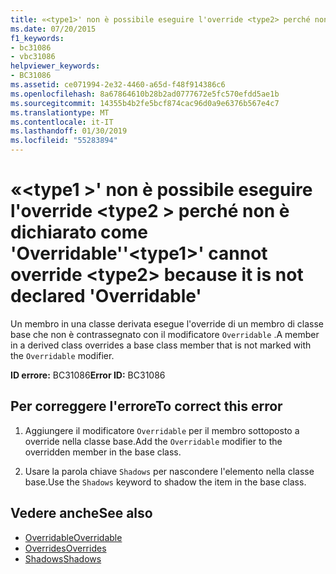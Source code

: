 ```yaml
---
title: «<type1>' non è possibile eseguire l'override <type2> perché non è dichiarato come 'Overridable'
ms.date: 07/20/2015
f1_keywords:
- bc31086
- vbc31086
helpviewer_keywords:
- BC31086
ms.assetid: ce071994-2e32-4460-a65d-f48f914386c6
ms.openlocfilehash: 8a67864610b28b2ad0777672e5fc570efdd5ae1b
ms.sourcegitcommit: 14355b4b2fe5bcf874cac96d0a9e6376b567e4c7
ms.translationtype: MT
ms.contentlocale: it-IT
ms.lasthandoff: 01/30/2019
ms.locfileid: "55283894"
---
```

# <a name="type1-cannot-override-type2-because-it-is-not-declared-overridable"></a><span data-ttu-id="dbb0e-102">«\<type1 >' non è possibile eseguire l'override \<type2 > perché non è dichiarato come 'Overridable'</span><span class="sxs-lookup"><span data-stu-id="dbb0e-102">'\<type1>' cannot override \<type2> because it is not declared 'Overridable'</span></span>
<span data-ttu-id="dbb0e-103">Un membro in una classe derivata esegue l'override di un membro di classe base che non è contrassegnato con il modificatore `Overridable` .</span><span class="sxs-lookup"><span data-stu-id="dbb0e-103">A member in a derived class overrides a base class member that is not marked with the `Overridable` modifier.</span></span>  
  
 <span data-ttu-id="dbb0e-104">**ID errore:** BC31086</span><span class="sxs-lookup"><span data-stu-id="dbb0e-104">**Error ID:** BC31086</span></span>  
  
## <a name="to-correct-this-error"></a><span data-ttu-id="dbb0e-105">Per correggere l'errore</span><span class="sxs-lookup"><span data-stu-id="dbb0e-105">To correct this error</span></span>  
  
1.  <span data-ttu-id="dbb0e-106">Aggiungere il modificatore `Overridable` per il membro sottoposto a override nella classe base.</span><span class="sxs-lookup"><span data-stu-id="dbb0e-106">Add the `Overridable` modifier to the overridden member in the base class.</span></span>  
  
2.  <span data-ttu-id="dbb0e-107">Usare la parola chiave `Shadows` per nascondere l'elemento nella classe base.</span><span class="sxs-lookup"><span data-stu-id="dbb0e-107">Use the `Shadows` keyword to shadow the item in the base class.</span></span>  
  
## <a name="see-also"></a><span data-ttu-id="dbb0e-108">Vedere anche</span><span class="sxs-lookup"><span data-stu-id="dbb0e-108">See also</span></span>
- [<span data-ttu-id="dbb0e-109">Overridable</span><span class="sxs-lookup"><span data-stu-id="dbb0e-109">Overridable</span></span>](../../visual-basic/language-reference/modifiers/overridable.md)
- [<span data-ttu-id="dbb0e-110">Overrides</span><span class="sxs-lookup"><span data-stu-id="dbb0e-110">Overrides</span></span>](../../visual-basic/language-reference/modifiers/overrides.md)
- [<span data-ttu-id="dbb0e-111">Shadows</span><span class="sxs-lookup"><span data-stu-id="dbb0e-111">Shadows</span></span>](../../visual-basic/language-reference/modifiers/shadows.md)
